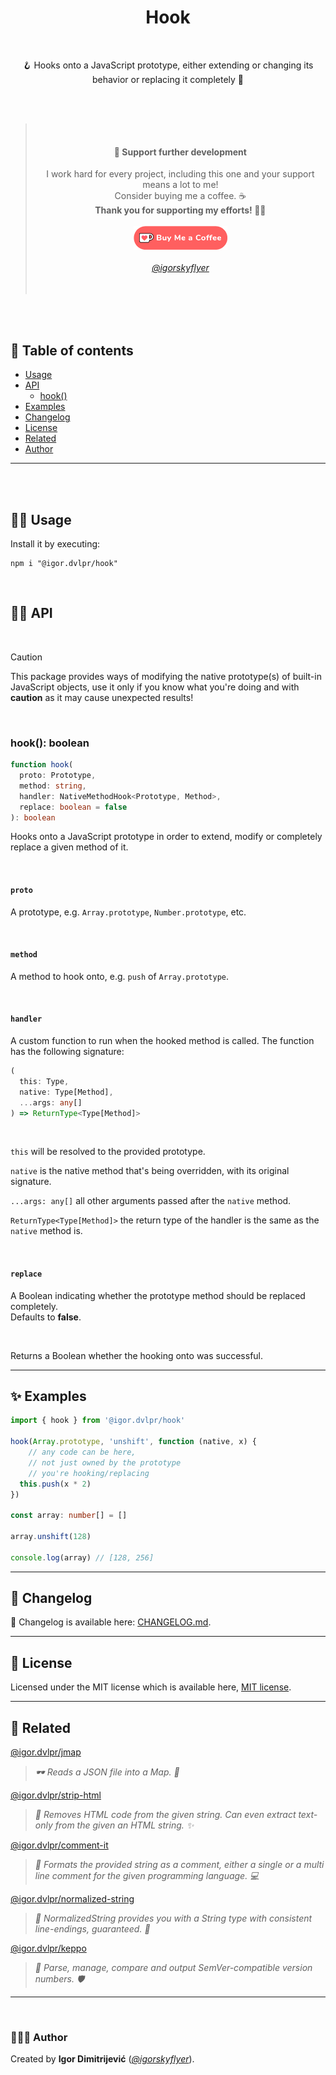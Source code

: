 <h1 align="center">Hook</h1>

<br>

<p align="center">
	🪝 Hooks onto a JavaScript prototype, either extending or changing its <br>
	behavior or replacing it completely 👺
</p>

<br>
<br>

<div align="center">
	<blockquote>
		<br>
		<h4>💖 Support further development</h4>
		<span>I work hard for every project, including this one and your support means a lot to me!
		<br>
		Consider buying me a coffee. ☕
		<br>
		<strong>Thank you for supporting my efforts! 🙏😊</strong></span>
		<br>
		<br>
		<a href="https://ko-fi.com/igorskyflyer" target="_blank"><img src="https://raw.githubusercontent.com/igorskyflyer/igorskyflyer/main/assets/ko-fi.png" alt="Donate to igorskyflyer" width="150"></a>
		<br>
		<br>
		<a href="https://github.com/igorskyflyer"><em>@igorskyflyer</em></a>
		<br>
		<br>
		<br>
	</blockquote>
</div>

<br>
<br>

## 📃 Table of contents

- [Usage](#-usage)
- [API](#-api)
    - [hook()](#hook-boolean)
- [Examples](#-examples)
- [Changelog](#-changelog)
- [License](#-license)
- [Related](#-related)
- [Author](#-author)

---

<br>
<br>

## 🕵🏼 Usage

Install it by executing:

```shell
npm i "@igor.dvlpr/hook"
```

<br>

## 🤹🏼 API

<br>

> [!CAUTION]
> This package provides ways of modifying the native prototype(s) of built-in JavaScript objects, use it only if you know what you're doing and with **caution** as it may cause unexpected results!
>

<br>

### hook(): boolean

```ts
function hook(
  proto: Prototype,
  method: string,
  handler: NativeMethodHook<Prototype, Method>,
  replace: boolean = false
): boolean
```

Hooks onto a JavaScript prototype in order to extend, modify or completely replace a given method of it.

<br>

#### `proto`

A prototype, e.g. `Array.prototype`, `Number.prototype`, etc.

<br>

#### `method`

A method to hook onto, e.g. `push` of `Array.prototype`.

<br>

#### `handler`

A custom function to run when the hooked method is called.
The function has the following signature:

```ts
(
  this: Type,
  native: Type[Method],
  ...args: any[]
) => ReturnType<Type[Method]>
```

<br>

`this` will be resolved to the provided prototype.  

`native` is the native method that's being overridden, with its original signature.  

`...args: any[]` all other arguments passed after the `native` method.  

`ReturnType<Type[Method]>` the return type of the handler is the same as the `native` method is.

<br>

#### `replace`

A Boolean indicating whether the prototype method should be replaced completely.  
Defaults to **false**.

<br>

Returns a Boolean whether the hooking onto was successful.

---

## ✨ Examples

```ts
import { hook } from '@igor.dvlpr/hook'

hook(Array.prototype, 'unshift', function (native, x) {
	// any code can be here,
	// not just owned by the prototype
	// you're hooking/replacing
  this.push(x * 2)
})

const array: number[] = []

array.unshift(128)

console.log(array) // [128, 256]
```

---

## 📝 Changelog

📑 Changelog is available here: [CHANGELOG.md](https://github.com/igorskyflyer/npm-hook/blob/main/CHANGELOG.md).

---

## 🪪 License

Licensed under the MIT license which is available here, [MIT license](https://github.com/igorskyflyer/npm-hook/blob/main/LICENSE).

---

## 🧬 Related

[@igor.dvlpr/jmap](https://www.npmjs.com/package/@igor.dvlpr/jmap)

> _🕶️ Reads a JSON file into a Map. 🌻_

[@igor.dvlpr/strip-html](https://www.npmjs.com/package/@igor.dvlpr/strip-html)

> _🥞 Removes HTML code from the given string. Can even extract text-only from the given an HTML string. ✨_

[@igor.dvlpr/comment-it](https://www.npmjs.com/package/@igor.dvlpr/comment-it)

> _📜 Formats the provided string as a comment, either a single or a multi line comment for the given programming language. 💻_

[@igor.dvlpr/normalized-string](https://www.npmjs.com/package/@igor.dvlpr/normalized-string)

> _💊 NormalizedString provides you with a String type with consistent line-endings, guaranteed. 📮_

[@igor.dvlpr/keppo](https://www.npmjs.com/package/@igor.dvlpr/keppo)

> _🎡 Parse, manage, compare and output SemVer-compatible version numbers. 🛡_

---

<br>

### 👨🏻‍💻 Author
Created by **Igor Dimitrijević** ([*@igorskyflyer*](https://github.com/igorskyflyer/)).
